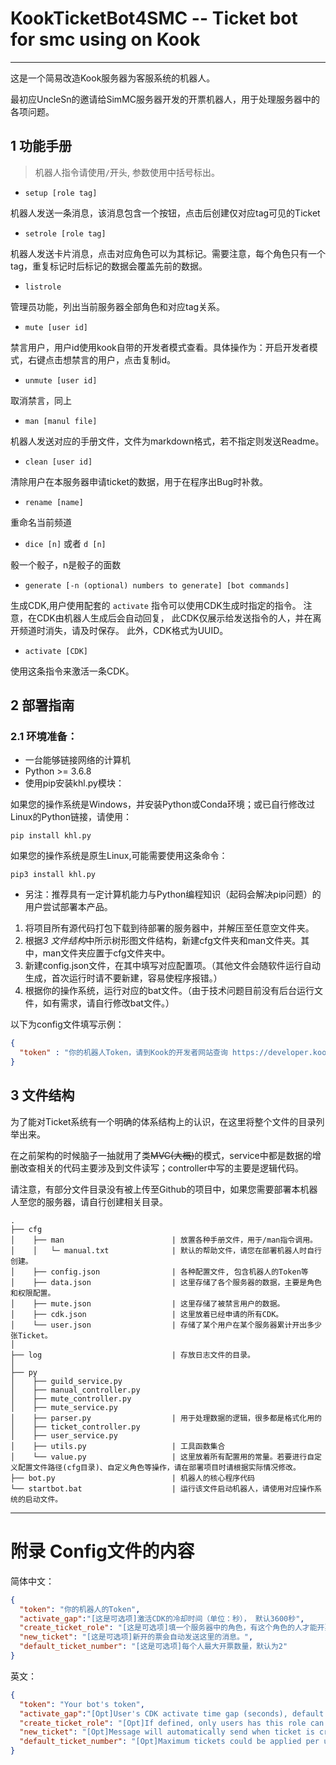 # KookTicketBot4SMC -- Ticket bot for smc using on Kook
--- 

这是一个简易改造Kook服务器为客服系统的机器人。

最初应UncleSn的邀请给SimMC服务器开发的开票机器人，用于处理服务器中的各项问题。

## 1 功能手册
> 机器人指令请使用`/`开头, 参数使用中括号标出。

- `setup [role tag]`

机器人发送一条消息，该消息包含一个按钮，点击后创建仅对应tag可见的Ticket

- `setrole [role tag]`

机器人发送卡片消息，点击对应角色可以为其标记。需要注意，每个角色只有一个tag，重复标记时后标记的数据会覆盖先前的数据。

- `listrole`

管理员功能，列出当前服务器全部角色和对应tag关系。

- `mute [user id]`

禁言用户，用户id使用kook自带的开发者模式查看。具体操作为：开启开发者模式，右键点击想禁言的用户，点击复制id。

- `unmute [user id]`

取消禁言，同上

- `man [manul file]`

机器人发送对应的手册文件，文件为markdown格式，若不指定则发送Readme。

- `clean [user id]`

清除用户在本服务器申请ticket的数据，用于在程序出Bug时补救。

- `rename [name]`

重命名当前频道

- `dice [n]` 或者 `d [n]`

骰一个骰子，n是骰子的面数

- `generate [-n (optional) numbers to generate] [bot commands]`

生成CDK,用户使用配套的 `activate` 指令可以使用CDK生成时指定的指令。
注意，在CDK由机器人生成后会自动回复， 此CDK仅展示给发送指令的人，并在离开频道时消失，请及时保存。
此外，CDK格式为UUID。

- `activate [CDK]`

使用这条指令来激活一条CDK。

## 2 部署指南

### 2.1 环境准备：
- 一台能够链接网络的计算机
- Python >= 3.6.8
- 使用pip安装khl.py模块：

如果您的操作系统是Windows，并安装Python或Conda环境；或已自行修改过Linux的Python链接，请使用：
```shell
pip install khl.py
```
如果您的操作系统是原生Linux,可能需要使用这条命令：
```shell
pip3 install khl.py
```

- 另注：推荐具有一定计算机能力与Python编程知识（起码会解决pip问题）的用户尝试部署本产品。

1. 将项目所有源代码打包下载到待部署的服务器中，并解压至任意空文件夹。
2. 根据*3 文件结构*中所示树形图文件结构，新建cfg文件夹和man文件夹。其中，man文件夹应置于cfg文件夹中。
3. 新建config.json文件，在其中填写对应配置项。（其他文件会随软件运行自动生成，首次运行时请不要新建，容易使程序报错。）
4. 根据你的操作系统，运行对应的bat文件。（由于技术问题目前没有后台运行文件，如有需求，请自行修改bat文件。） 

以下为config文件填写示例：
```json
{
  "token" : "你的机器人Token，请到Kook的开发者网站查询 https://developer.kookapp.cn/app/index"
}
```

## 3 文件结构
为了能对Ticket系统有一个明确的体系结构上的认识，在这里将整个文件的目录列举出来。

在之前架构的时候脑子一抽就用了类~~MVC(大概)~~的模式，service中都是数据的增删改查相关的代码主要涉及到文件读写；controller中写的主要是逻辑代码。

请注意，有部分文件目录没有被上传至Github的项目中，如果您需要部署本机器人至您的服务器，请自行创建相关目录。
```
.
├── cfg  
│    ├── man                        | 放置各种手册文件，用于/man指令调用。  
│    │   └─ manual.txt              | 默认的帮助文件，请您在部署机器人时自行创建。
│    ├── config.json                | 各种配置文件, 包含机器人的Token等  
│    ├── data.json                  | 这里存储了各个服务器的数据，主要是角色和权限配置。  
│    ├── mute.json                  | 这里存储了被禁言用户的数据。
│    ├── cdk.json                   | 这里放着已经申请的所有CDK。
│    └── user.json                  | 存储了某个用户在某个服务器累计开出多少张Ticket。
│     
├── log                             | 存放日志文件的目录。
│     
├── py  
│    ├── guild_service.py  
│    ├── manual_controller.py
│    ├── mute_controller.py  
│    ├── mute_service.py  
│    ├── parser.py                  | 用于处理数据的逻辑，很多都是格式化用的  
│    ├── ticket_controller.py  
│    ├── user_service.py  
│    ├── utils.py                   | 工具函数集合
│    └── value.py                   | 这里放着所有配置用的常量。若要进行自定义配置文件路径(cfg目录)、自定义角色等操作，请在部署项目时请根据实际情况修改。  
├── bot.py                          | 机器人的核心程序代码
└── startbot.bat                    | 运行该文件启动机器人，请使用对应操作系统的启动文件。 
```

---

# 附录 Config文件的内容

简体中文：
```json
{
  "token": "你的机器人的Token",  
  "activate_gap":"[这是可选项]激活CDK的冷却时间（单位：秒）， 默认3600秒",
  "create_ticket_role": "[这是可选项]填一个服务器中的角色，有这个角色的人才能开票。",
  "new_ticket": "[这是可选项]新开的票会自动发送这里的消息。",
  "default_ticket_number": "[这是可选项]每个人最大开票数量，默认为2"
}
```

英文：
```json
{
  "token": "Your bot's token",  
  "activate_gap":"[Opt]User's CDK activate time gap (seconds), default 3600s",
  "create_ticket_role": "[Opt]If defined, only users has this role can create ticket",
  "new_ticket": "[Opt]Message will automatically send when ticket is created",
  "default_ticket_number": "[Opt]Maximum tickets could be applied per user, default 2"
}
```

 
